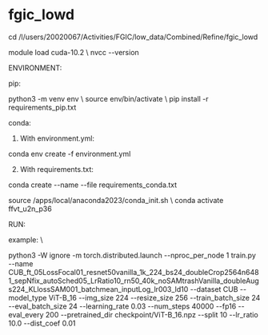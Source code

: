 # fgic_lowd


cd /l/users/20020067/Activities/FGIC/low_data/Combined/Refine/fgic_lowd

module load cuda-10.2 \\
nvcc --version





ENVIRONMENT:

pip:

python3 -m venv env \\
source env/bin/activate \\
pip install -r requirements_pip.txt


conda:

1. With environment.yml:

conda env create -f environment.yml

2. With requirements.txt:

conda create --name <env> --file requirements_conda.txt

source /apps/local/anaconda2023/conda_init.sh \\
conda activate ffvt_u2n_p36




RUN:

example: \\

python3 -W ignore -m torch.distributed.launch --nproc_per_node 1 train.py --name CUB_ft_05LossFocal01_resnet50vanilla_1k_224_bs24_doubleCrop2564n6481_sepNfix_autoSched05_LrRatio10_rn50_40k_noSAMtrashVanilla_doubleAugs224_KLlossSAM001_batchmean_inputLog_lr003_ld10 --dataset CUB --model_type ViT-B_16 --img_size 224 --resize_size 256 --train_batch_size 24 --eval_batch_size 24 --learning_rate 0.03 --num_steps 40000 --fp16 --eval_every 200 --pretrained_dir checkpoint/ViT-B_16.npz --split 10 --lr_ratio 10.0 --dist_coef 0.01
